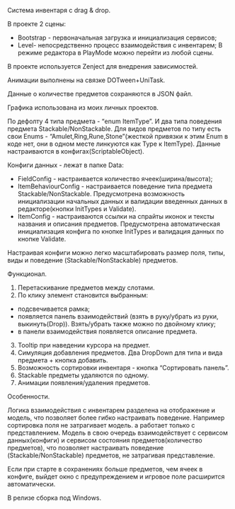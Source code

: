 Система инвентаря с drag & drop.

В проекте 2 сцены:
- Bootstrap - первоначальная загрузка и инициализация сервисов;
- Level- непосредственно  процесс взаимодействия с инвентарем;
В режиме редактора в PlayMode можно перейти из любой сцены. 

В проекте используется Zenject для внедрения зависимостей.

Анимации выполнены на связке DOTween+UniTask.

Данные о количестве предметов сохраняются в JSON файл.

Графика использована из моих личных проектов.

По дефолту 4 типа предмета - “enum ItemType”. И два типа поведения предмета Stackable/NonStackable.
Для видов предметов по типу есть свои Enums - “Amulet,Ring,Rune,Stone”(жесткой привязки к этим Enum в коде нет, они в одном месте линкуются как Type к ItemType).
Данные настраиваются в конфигах(ScriptableObject). 

Конфиги данных - лежат в папке Data:
-  FieldConfig - настраивается количество ячеек(ширина/высота);
-  ItemBehaviourConfig - настраивается поведение типа предмета  Stackable/NonStackable.
 Предусмотрена возможность инициализации начальных данных и валидации введенных данных в редакторе(кнопки InitTypes и Validate). 
- ItemConfig - настраиваются ссылки на спрайты иконок и тексты названия и описания предметов.
Предусмотрена автоматическая инициализация конфига по кнопке InitTypes и валидация данных по кнопке Validate.

Настраивая конфиги можно легко масштабировать размер поля, типы, виды и поведение (Stackable/NonStackable) предметов.

Функционал.
1. Перетаскивание предметов между слотами.
2. По клику элемент становится выбранным:
- подсвечивается рамка;
- появляется панель взаимодействий (взять в руку/убрать из руки, выкинуть(Drop)). Взять/убрать также можно по двойному клику;
- в панели взаимодействия появляется описание предмета.
3. Tooltip при наведении курсора на предмет.
4. Симуляция добавления предметов. Два DropDown для типа и вида предмета + кнопка добавить.
5. Возможность сортировки инвентаря -  кнопка “Сортировать панель”.
6. Stackable предметы удаляются по одному.
7. Анимации появления/удаления предметов.

Особенности.

Логика взаимодействия с инвентарем разделена на отображение и модель, что позволяет более гибко настраивать поведение.
Например сортировка поля не затрагивает модель. а работает только с представлением.
Модель в свою очередь взаимодействует с сервисом данных(конфиги) и сервисом состояния предметов(количество предметов), что позволяет настраивать поведение (Stackable/NonStackable) предметов, не затрагивая представление. 

Если при старте в сохранениях больше предметов, чем ячеек в конфиге, выйдет окно с предупреждением и игровое поле расширится автоматически.

В релизе сборка под Windows.






